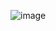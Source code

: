 ![image](https://github.com/Ireal-ai/SQLAcademyTaskSolution/assets/82309024/cd9689e5-a7bf-4006-b4a2-70f71669f786)
